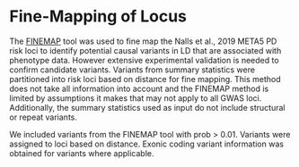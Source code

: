 # Fine-Mapping of Locus
The [FINEMAP](https://www.biorxiv.org/content/10.1101/318618v1) tool was used to fine map the Nalls et al., 2019 META5 PD risk loci to identify potential causal variants in LD that are associated with phenotype data. However extensive experimental validation is needed to confirm candidate variants. Variants from summary statistics were partitioned into risk loci based on distance for fine mapping. This method does not take all information into account and the FINEMAP method is limited by assumptions it makes that may not apply to all GWAS loci. Additionally, the summary statistics used as input do not include structural or repeat variants. 

We included variants from the FINEMAP tool with prob > 0.01. Variants were assigned to loci based on distance. Exonic coding variant information was obtained for variants where applicable. 


